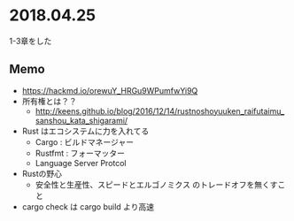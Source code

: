 # 2018.04.25

1-3章をした

## Memo

- https://hackmd.io/orewuY_HRGu9WPumfwYi9Q
- 所有権とは？？
    - http://keens.github.io/blog/2016/12/14/rustnoshoyuuken_raifutaimu_sanshou_kata_shigarami/
- Rust はエコシステムに力を入れてる
    - Cargo : ビルドマネージャー
    - Rustfmt : フォーマッター
    - Language Server Protcol
- Rustの野心
    - 安全性と生産性、スピードとエルゴノミクス のトレードオフを無くすこと
- cargo check は cargo build より高速
